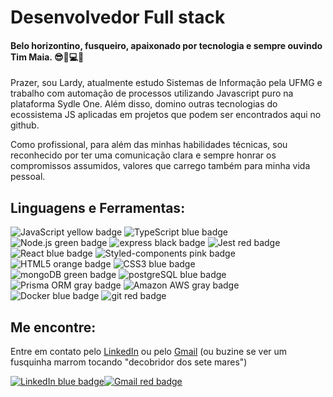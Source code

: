 <h1>Desenvolvedor Full stack</h1>

<h4>Belo horizontino, fusqueiro, apaixonado por tecnologia e sempre ouvindo Tim Maia. 😎🚗💻🎵</h4>
<p>Prazer, sou Lardy, atualmente estudo Sistemas de Informação pela UFMG e trabalho com automação de processos utilizando Javascript puro na plataforma Sydle One.
Além disso, domino outras tecnologias do ecossistema JS aplicadas em projetos que podem ser encontrados aqui no github.</p>
<p>Como profissional, para além das minhas habilidades técnicas, sou reconhecido por ter uma comunicação clara e sempre honrar os compromissos assumidos, valores que carrego também para minha vida pessoal.</p>

<h2>Linguagens e Ferramentas:</h2>
<div>
  <img alt="JavaScript yellow badge" src="https://img.shields.io/badge/JavaScript-F7DF1E.svg?style=for-the-badge&logo=JavaScript&logoColor=black"/>
  <img alt="TypeScript blue badge" src="https://img.shields.io/badge/TypeScript-3178C6.svg?style=for-the-badge&logo=TypeScript&logoColor=white"/>
  <img alt="Node.js green badge" src="https://img.shields.io/badge/Node.js-339933.svg?style=for-the-badge&logo=nodedotjs&logoColor=white"/>
  <img alt="express black badge" src="https://img.shields.io/badge/Express-000000.svg?style=for-the-badge&logo=Express&logoColor=white"/>
  <img alt="Jest red badge" src="https://img.shields.io/badge/Jest-C21325.svg?style=for-the-badge&logo=Jest&logoColor=white"/>
</div>
<div> 
  <img alt="React blue badge" src="https://img.shields.io/badge/React-61DAFB.svg?style=for-the-badge&logo=React&logoColor=black"/>
  <img alt="Styled-components pink badge" src="https://img.shields.io/badge/styledcomponents-DB7093.svg?style=for-the-badge&logo=styled-components&logoColor=white"/>
  <img alt="HTML5 orange badge" src="https://img.shields.io/badge/HTML5-E34F26.svg?style=for-the-badge&logo=HTML5&logoColor=white"/>
  <img alt="CSS3 blue badge" src="https://img.shields.io/badge/CSS3-1572B6.svg?style=for-the-badge&logo=CSS3&logoColor=white"/>
</div>
<div>  
  <img alt="mongoDB green badge" src="https://img.shields.io/badge/MongoDB-47A248.svg?style=for-the-badge&logo=MongoDB&logoColor=white"/>
  <img alt="postgreSQL blue badge" src="https://img.shields.io/badge/PostgreSQL-4169E1.svg?style=for-the-badge&logo=PostgreSQL&logoColor=white"/>
  <img alt="Prisma ORM gray badge" src="https://img.shields.io/badge/Prisma-2D3748.svg?style=for-the-badge&logo=Prisma&logoColor=white"/>
  <img alt="Amazon AWS gray badge" src="https://img.shields.io/badge/Amazon%20AWS-232F3E.svg?style=for-the-badge&logo=Amazon-AWS&logoColor=white"/>
  <img alt="Docker blue badge" src="https://img.shields.io/badge/Docker-2496ED.svg?style=for-the-badge&logo=Docker&logoColor=white"/>
  <img alt="git red badge" src="https://img.shields.io/badge/Git-F05032.svg?style=for-the-badge&logo=Git&logoColor=white"/>
</div>
<h2>Me encontre:</h2>
<p>Entre em contato pelo <a href="https://www.linkedin.com/in/joaolardy/">LinkedIn</a> ou pelo <a href="mailto:joaolardy@gmail.com">Gmail</a> (ou buzine se ver um fusquinha marrom tocando "decobridor dos sete mares")</p>
<div style="display: flex;">
  <a href="https://www.linkedin.com/in/joaolardy/">
    <img alt="LinkedIn blue badge" src="https://img.shields.io/badge/LinkedIn-0A66C2.svg?style=for-the-badge&logo=LinkedIn&logoColor=white"/>
  </a>
  <a href="mailto:joaolardy@gmail.com">
    <img alt="Gmail red badge" src="https://img.shields.io/badge/Gmail-EA4335.svg?style=for-the-badge&logo=Gmail&logoColor=white"/>
  </a>
</div>


